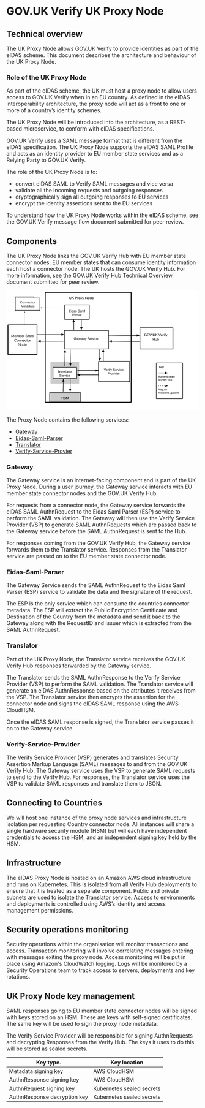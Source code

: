 # GOV.UK Verify UK Proxy Node

## Technical overview

The UK Proxy Node allows GOV.UK Verify to provide identities as part of the eIDAS scheme. This document describes the architecture and behaviour of the UK Proxy Node.

### Role of the UK Proxy Node
As part of the eIDAS scheme, the UK must host a proxy node to allow users access to GOV.UK Verify when in an EU country. As defined in the eIDAS interoperability architecture, the proxy node will act as a front to one or more of a country’s identity schemes. 

The UK Proxy Node will be introduced into the architecture, as a REST-based microservice, to conform with eIDAS specifications. 

GOV.UK Verify uses a SAML message format that is different from the eIDAS specification. The UK Proxy Node supports the eIDAS SAML Profile and acts as an identity provider to EU member state services and as a Relying Party to GOV.UK Verify. 

The role of the UK Proxy Node is to:
 - convert eIDAS SAML to Verify SAML messages and vice versa
 - validate all the incoming requests and outgoing responses 
 - cryptographically sign all outgoing responses to EU services
 - encrypt the identity assertions sent to the EU services

To understand how the UK Proxy Node works within the eIDAS scheme, see the GOV.UK Verify message flow document submitted for peer review. 

## Components

The UK Proxy Node links the GOV.UK Verify Hub with EU member state connector nodes. EU member states that can consume identity information each host a connector node. The UK hosts the GOV.UK Verify Hub. For more information, see the GOV.UK Verify Hub Technical Overview document submitted for peer review.  

![](images/components.png)

The Proxy Node contains the following services:
  - [Gateway](#gateway)
  - [Eidas-Saml-Parser](#eidas-saml-parser)
  - [Translator](#translator)
  - [Verify-Service-Provier](#verify-service-provider)

### Gateway

The Gateway service is an internet-facing component and is part of the UK Proxy Node. During a user journey, the Gateway service interacts with EU member state connector nodes and the GOV.UK Verify Hub.

For requests from a connector node, the Gateway service forwards the eIDAS SAML AuthnRequest to the Eidas Saml Parser (ESP) service to perform the SAML validation. The Gateway will then use the Verify Service Provider (VSP) to generate SAML AuthnRequests which are passed back to the Gateway service before the SAML AuthnRequest is sent to the Hub.  

For responses coming from the GOV.UK Verify Hub, the Gateway service forwards them to the Translator service. Responses from the Translator service are passed on to the EU member state connector node.

### Eidas-Saml-Parser

The Gateway Service sends the SAML AuthnRequest to the Eidas Saml Parser (ESP) service to validate the data and the signature of the request. 

The ESP is the only service which can consume the countries connector metadata. The ESP will extract the Public Encryption Certificate and Destination of the Country from the metadata and send it back to the Gateway along with the RequestID and Issuer which is extracted from the SAML AuthnRequest.

### Translator

Part of the UK Proxy Node, the Translator service receives the GOV.UK Verify Hub responses forwarded by the Gateway service. 

The Translator sends the SAML AuthnResponse to the Verify Service Provider (VSP) to perform the SAML validation. The Translator service will generate an eIDAS AuthnResponse based on the attributes it receives from the VSP. The Translator service then encrypts the assertion for the connector node and signs the eIDAS SAML response using the AWS CloudHSM. 

Once the eIDAS SAML response is signed, the Translator service passes it on to the Gateway service.

### Verify-Service-Provider

The Verify Service Provider (VSP) generates and translates Security Assertion Markup Language (SAML) messages to and from the GOV.UK Verify Hub. 
The Gateway service uses the VSP to generate SAML requests to send to the Verify Hub. For responses, the Translator service uses the VSP to validate SAML responses and translate them to JSON. 

## Connecting to Countries

We will host one instance of the proxy node services and infrastructure isolation per requesting Country connector node. All instances will share a single hardware security module (HSM) but will each have independent credentials to access the HSM, and an independent signing key held by the HSM.

## Infrastructure

The eIDAS Proxy Node is hosted on an Amazon AWS cloud infrastructure and runs on Kubernetes. This is isolated from all Verify Hub deployments to ensure that it is treated as a separate component. Public and private subnets are used to isolate the Translator service. Access to environments and deployments is controlled using AWS’s identity and access management permissions.

## Security operations monitoring

Security operations within the organisation will monitor transactions and access. Transaction monitoring will involve correlating messages entering with messages exiting the proxy node. Access monitoring will be put in place using Amazon's CloudWatch logging. Logs will be monitored by a Security Operations team to track access to servers, deployments and key rotations.

## UK Proxy Node key management

SAML responses going to EU member state connector nodes will be signed with keys stored on an HSM. These are keys with self-signed certificates. The same key will be used to sign the proxy node metadata. 

The Verify Service Provider will be responsible for signing AuthnRequests and decrypting Responses from the Verify Hub. The keys it uses to do this will be stored as sealed secrets.

|           Key type.          |        Key location        |
| ---------------------------- | -------------------------- |
| Metadata signing key         | AWS CloudHSM               |
| AuthnResponse signing key    | AWS CloudHSM               |
| AuthnRequest signing key     | Kubernetes sealed secrets  |
| AuthnResponse decryption key | Kubernetes sealed secrets  |












